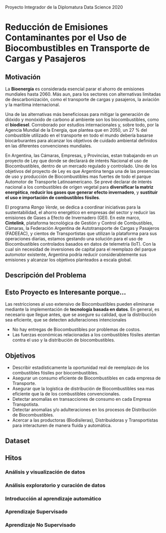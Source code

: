 Proyecto Integrador de la Diplomatura Data Science 2020
# Reducción de Emisiones Contaminantes por el Uso de Biocombustibles en Transporte de Cargas y Pasajeros


## Motivación

La **Bioenergía** es considerada esencial parar el ahorro de emisiones mundiales hasta 2060. Más aun, para los sectores con alternativas limitadas de descarbonización, como el transporte de cargas y pasajeros, la aviación y la marítima internacional.

Una de las alternativas más beneficiosas para mitigar la generación de dióxido y monóxido de carbono al ambiente son los biocombustibles, como el **biodiesel**. Corroborado por estudios internacionales y, sobre todo, por la Agencia Mundial de la Energía, que plantea que en 2050, un 27 % del combustible utilizado en el transporte en todo el mundo debería basarse biocarburantes para alcanzar los objetivos de cuidado ambiental definidos en las diferentes convenciones mundiales.

En Argentina, las Cámaras, Empresas, y Provincias, estan trabajando en un proyecto de Ley que donde se declarará de interés Nacional el uso de Biocombustibles, dentro de un mercado regulado y controlado. Uno de los objetivos del proyecto de Ley es que Argentina tenga una de las presencias de uso y producción de Biocombustibles mas fuertes de todo el parque Automotor de Transporte Latinoamericano. Se prevé declarar de interés nacional a los combustibles de orígen vegetal para **diversificar la matriz energética**, **reducir los gases que generar efecto invernadero**, y **sustituir el uso e importación de combustibles fósiles**. 

El programa *Rango Verde*, se dedica a coordinar iniciativas para la sustentabilidad, el ahorro energético en empresas del sector y reducir las emisiones de Gases a Efecto de Invernadero (GEI). En este marco, **Cintelink**, plataforma tecnológica de Gestión y Control de Combustibles, Cámaras, la Federación Argentina de Autotransporte de Cargas y Pasajeros (FADEEAC), y cientos de Transportistas que utilizan la plataforma para sus operaciones diarias, estamos gestando una solución para el uso de Biocombustibles controlados basados en datos de telemetría (IoT). Con la cual sin necesidad de inversiones de capital para el reemplazo del parque automotor existente, Argentina podría reducir considerablemente sus emisiones y alcanzar los objetivos planteados a escala global.

## Descripción del Problema



## Esto Proyecto es Interesante porque...

Las restricciones al uso extensivo de Biocombustibles pueden eliminarse mediante la implementación de **tecnología basada en datos**. En general, es necesario que llegue antes, que se asegure su calidad, que la distribución sea eficiente, que se detecten adulteraciones intencionales 


- No hay entregas de Biocombustibles por problemas de costos.
- Las fuerzas económicas relacionadas a los combustibles fósiles atentan contra el uso y la distribución de biocombustibles.


## Objetivos

- Describir estadísticamente la oportunidad real de reemplazo de los combustibles fósiles por biocombustibles. 
- Asegurar un consumo eficiente de Biocombustibles en cada empresa de Transporte.
- Asegurar que la logística de distribución de Biocombustibles sea mas eficiente que la de los combustibles convencionales.
- Detectar anomalías en transacciones de consumo en cada Empresa Transpotista.
- Detectar anomalías y/o adulteraciones en los procesos de Distribución de Biocombustibles.
- Acercar a las productoras (Biodisileras), Distribuidoras y Transportistas para interacturen de manera fluida y automática.


## Dataset


## Hitos

### Análisis y visualización de datos



### Análisis exploratorio y curación de datos



### Introducción al aprendizaje automático



### Aprendizaje Supervisado




### Aprendizaje No Supervisado
